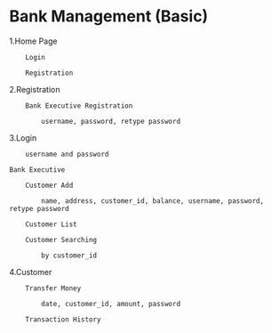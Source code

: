 # Bank Management (Basic)

1.Home Page

        Login

        Registration
2.Registration

        Bank Executive Registration

            username, password, retype password
3.Login

        username and password

    Bank Executive

        Customer Add

            name, address, customer_id, balance, username, password, retype password

        Customer List

        Customer Searching

            by customer_id

4.Customer

        Transfer Money

            date, customer_id, amount, password

        Transaction History
        
        
        



